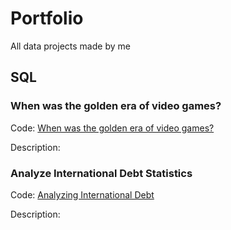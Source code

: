 # Portfolio
All data projects made by me


## SQL

### When was the golden era of video games?

Code: [When was the golden era of video games?](video_games.sql)

Description: 

### Analyze International Debt Statistics

Code: [Analyzing International Debt](international_debt.sql)

Description: 
